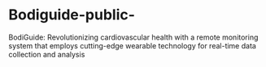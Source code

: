 # Bodiguide-public-
BodiGuide: Revolutionizing cardiovascular health with a remote monitoring system that employs cutting-edge wearable technology for real-time data collection and analysis
